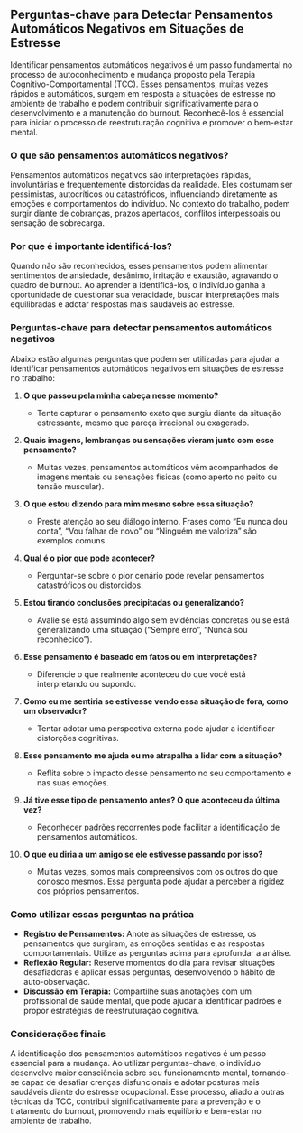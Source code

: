 
## Perguntas-chave para Detectar Pensamentos Automáticos Negativos em Situações de Estresse

Identificar pensamentos automáticos negativos é um passo fundamental no processo de autoconhecimento e mudança proposto pela Terapia Cognitivo-Comportamental (TCC). Esses pensamentos, muitas vezes rápidos e automáticos, surgem em resposta a situações de estresse no ambiente de trabalho e podem contribuir significativamente para o desenvolvimento e a manutenção do burnout. Reconhecê-los é essencial para iniciar o processo de reestruturação cognitiva e promover o bem-estar mental.

### O que são pensamentos automáticos negativos?

Pensamentos automáticos negativos são interpretações rápidas, involuntárias e frequentemente distorcidas da realidade. Eles costumam ser pessimistas, autocríticos ou catastróficos, influenciando diretamente as emoções e comportamentos do indivíduo. No contexto do trabalho, podem surgir diante de cobranças, prazos apertados, conflitos interpessoais ou sensação de sobrecarga.

### Por que é importante identificá-los?

Quando não são reconhecidos, esses pensamentos podem alimentar sentimentos de ansiedade, desânimo, irritação e exaustão, agravando o quadro de burnout. Ao aprender a identificá-los, o indivíduo ganha a oportunidade de questionar sua veracidade, buscar interpretações mais equilibradas e adotar respostas mais saudáveis ao estresse.

### Perguntas-chave para detectar pensamentos automáticos negativos

Abaixo estão algumas perguntas que podem ser utilizadas para ajudar a identificar pensamentos automáticos negativos em situações de estresse no trabalho:

1. **O que passou pela minha cabeça nesse momento?**
   - Tente capturar o pensamento exato que surgiu diante da situação estressante, mesmo que pareça irracional ou exagerado.

2. **Quais imagens, lembranças ou sensações vieram junto com esse pensamento?**
   - Muitas vezes, pensamentos automáticos vêm acompanhados de imagens mentais ou sensações físicas (como aperto no peito ou tensão muscular).

3. **O que estou dizendo para mim mesmo sobre essa situação?**
   - Preste atenção ao seu diálogo interno. Frases como “Eu nunca dou conta”, “Vou falhar de novo” ou “Ninguém me valoriza” são exemplos comuns.

4. **Qual é o pior que pode acontecer?**
   - Perguntar-se sobre o pior cenário pode revelar pensamentos catastróficos ou distorcidos.

5. **Estou tirando conclusões precipitadas ou generalizando?**
   - Avalie se está assumindo algo sem evidências concretas ou se está generalizando uma situação (“Sempre erro”, “Nunca sou reconhecido”).

6. **Esse pensamento é baseado em fatos ou em interpretações?**
   - Diferencie o que realmente aconteceu do que você está interpretando ou supondo.

7. **Como eu me sentiria se estivesse vendo essa situação de fora, como um observador?**
   - Tentar adotar uma perspectiva externa pode ajudar a identificar distorções cognitivas.

8. **Esse pensamento me ajuda ou me atrapalha a lidar com a situação?**
   - Reflita sobre o impacto desse pensamento no seu comportamento e nas suas emoções.

9. **Já tive esse tipo de pensamento antes? O que aconteceu da última vez?**
   - Reconhecer padrões recorrentes pode facilitar a identificação de pensamentos automáticos.

10. **O que eu diria a um amigo se ele estivesse passando por isso?**
    - Muitas vezes, somos mais compreensivos com os outros do que conosco mesmos. Essa pergunta pode ajudar a perceber a rigidez dos próprios pensamentos.

### Como utilizar essas perguntas na prática

- **Registro de Pensamentos:** Anote as situações de estresse, os pensamentos que surgiram, as emoções sentidas e as respostas comportamentais. Utilize as perguntas acima para aprofundar a análise.
- **Reflexão Regular:** Reserve momentos do dia para revisar situações desafiadoras e aplicar essas perguntas, desenvolvendo o hábito de auto-observação.
- **Discussão em Terapia:** Compartilhe suas anotações com um profissional de saúde mental, que pode ajudar a identificar padrões e propor estratégias de reestruturação cognitiva.

### Considerações finais

A identificação dos pensamentos automáticos negativos é um passo essencial para a mudança. Ao utilizar perguntas-chave, o indivíduo desenvolve maior consciência sobre seu funcionamento mental, tornando-se capaz de desafiar crenças disfuncionais e adotar posturas mais saudáveis diante do estresse ocupacional. Esse processo, aliado a outras técnicas da TCC, contribui significativamente para a prevenção e o tratamento do burnout, promovendo mais equilíbrio e bem-estar no ambiente de trabalho.
```
